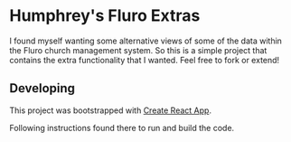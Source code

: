 # Humphrey's Fluro Extras

I found myself wanting some alternative views of some of the data within the Fluro church management system.  So this is a simple project that contains the extra functionality that I wanted.  Feel free to fork or extend!

## Developing

This project was bootstrapped with [Create React App](https://github.com/facebook/create-react-app).

Following instructions found there to run and build the code.
